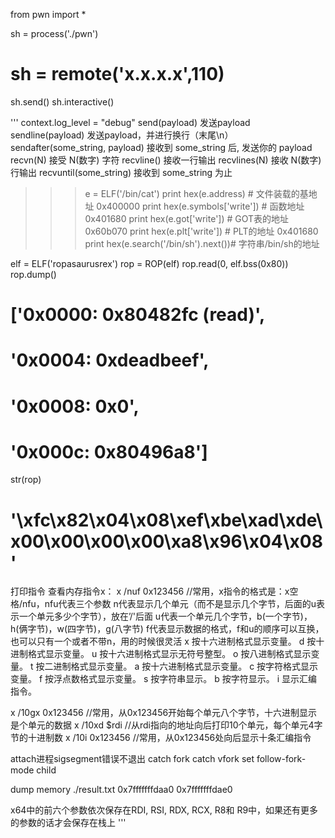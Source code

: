 from pwn import *

 sh = process('./pwn')
# sh = remote('x.x.x.x',110)

sh.send()
sh.interactive()


'''
context.log_level = "debug"
send(payload) 发送payload
sendline(payload) 发送payload，并进行换行（末尾\n）
sendafter(some_string, payload) 接收到 some_string 后, 发送你的 payload
recvn(N) 接受 N(数字) 字符
recvline() 接收一行输出
recvlines(N) 接收 N(数字) 行输出
recvuntil(some_string) 接收到 some_string 为止


>>> e = ELF('/bin/cat')
>>> print hex(e.address)  # 文件装载的基地址
0x400000
>>> print hex(e.symbols['write']) # 函数地址
0x401680
>>> print hex(e.got['write']) # GOT表的地址
0x60b070
>>> print hex(e.plt['write']) # PLT的地址
0x401680
>>> print hex(e.search('/bin/sh').next())# 字符串/bin/sh的地址


elf = ELF('ropasaurusrex')
rop = ROP(elf)
rop.read(0, elf.bss(0x80))
rop.dump()
# ['0x0000:        0x80482fc (read)',
#  '0x0004:       0xdeadbeef',
#  '0x0008:              0x0',
#  '0x000c:        0x80496a8']
str(rop)
# '\xfc\x82\x04\x08\xef\xbe\xad\xde\x00\x00\x00\x00\xa8\x96\x04\x08'


打印指令
查看内存指令x：
x /nuf 0x123456 //常用，x指令的格式是：x空格/nfu，nfu代表三个参数
n代表显示几个单元（而不是显示几个字节，后面的u表示一个单元多少个字节），放在’/'后面
u代表一个单元几个字节，b(一个字节)，h(俩字节)，w(四字节)，g(八字节)
f代表显示数据的格式，f和u的顺序可以互换，也可以只有一个或者不带n，用的时候很灵活
x 按十六进制格式显示变量。
d 按十进制格式显示变量。
u 按十六进制格式显示无符号整型。
o 按八进制格式显示变量。
t 按二进制格式显示变量。
a 按十六进制格式显示变量。
c 按字符格式显示变量。
f 按浮点数格式显示变量。
s 按字符串显示。
b 按字符显示。
i 显示汇编指令。

x /10gx 0x123456 //常用，从0x123456开始每个单元八个字节，十六进制显示是个单元的数据
x /10xd $rdi //从rdi指向的地址向后打印10个单元，每个单元4字节的十进制数
x /10i 0x123456 //常用，从0x123456处向后显示十条汇编指令

attach进程sigsegment错误不退出
catch fork
catch vfork
set follow-fork-mode child

dump memory ./result.txt 0x7fffffffdaa0 0x7fffffffdae0


x64中的前六个参数依次保存在RDI, RSI, RDX, RCX, R8和 R9中，如果还有更多的参数的话才会保存在栈上
'''
